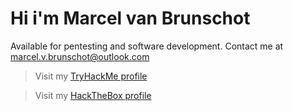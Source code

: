# Hi i'm Marcel van Brunschot

Available for pentesting and software development. 
Contact me at marcel.v.brunschot@outlook.com

> Visit my [TryHackMe profile](https://tryhackme.com/p/mystr0)

> Visit my [HackTheBox profile](https://www.hackthebox.com/home/users/profile/384853)

